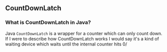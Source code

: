 ## CountDownLatch

### What is CountDownLatch in Java?

Java `CountDownLatch` is a wrapper for a counter which can only count down.
If I were to describe how CountDownLatch works I would say it's a kind of waiting device which waits until the internal counter hits 0/

